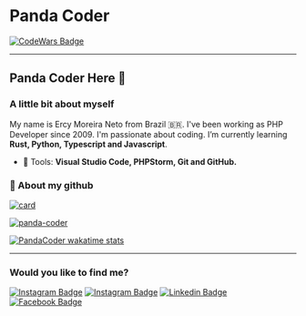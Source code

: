 # Panda Coder

[![CodeWars Badge](https://www.codewars.com/users/panda-coder/badges/large)](https://www.codewars.com/users/panda-coder)

-----

## Panda Coder Here 👋

### A little bit about myself

My name is Ercy Moreira Neto from Brazil 🇧🇷. I've been working as PHP Developer since 2009. I'm passionate about coding. I’m currently learning **Rust, Python, Typescript and Javascript**.

- 💼 Tools: **Visual Studio Code, PHPStorm, Git and GitHub.**

### :file_folder: About my github


[![card](https://github-readme-stats.vercel.app/api?username=panda-coder&theme=dark&show_icons=true)](https://github.com/panda-coder/)

[![panda-coder](https://github-readme-stats.vercel.app/api/top-langs/?username=panda-coder&hide=html&layout=compact&theme=dark&langs_count=10)](https://github.com/panda-coder/)

[![PandaCoder wakatime stats](https://github-readme-stats.vercel.app/api/wakatime?username=pandaCoder&theme=dark)](https://github.com/panda-coder/)


---

### Would you like to find me?


[![Instagram Badge](https://img.shields.io/badge/-GMAIL-red?style=for-the-badge&logo=Gmail&logoColor=white&link=mailto:ercym.neto@gmail.com)](mailto:ercym.neto@gmail.com)
[![Instagram Badge](https://img.shields.io/badge/-Instagram-000000?style=for-the-badge&logo=Instagram&logoColor=white&link=https://www.instagram.com/ercy.mn/)](https://www.instagram.com/ercy.mn/)
[![Linkedin Badge](https://img.shields.io/badge/-LinkedIn-blue?style=for-the-badge&logo=Linkedin&logoColor=white&link=https://www.linkedin.com/in/ercymneto)](https://www.linkedin.com/in/ercymneto/)
[![Facebook Badge](https://img.shields.io/badge/-Facebook-3b5998?style=for-the-badge&logo=Facebook&logoColor=white&link=https://www.facebook.com/ercy.moreiraneto/)](https://www.facebook.com/ercy.moreiraneto/)



<!--
**panda-coder/panda-coder** is a ✨ _special_ ✨ repository because its `README.md` (this file) appears on your GitHub profile.

Here are some ideas to get you started:

- 🔭 I’m currently working on ...
- 🌱 I’m currently learning ...
- 👯 I’m looking to collaborate on ...
- 🤔 I’m looking for help with ...
- 💬 Ask me about ...
- 📫 How to reach me: ...
- 😄 Pronouns: ...
- ⚡ Fun fact: ...
-->
